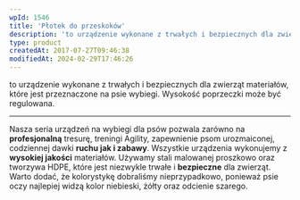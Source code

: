 ```yaml
---
wpId: 1546
title: 'Płotek do przeskoków'
description: 'to urządzenie wykonane z trwałych i bezpiecznych dla zwierząt materiałów, które jest przeznaczone na psie wybiegi. Wysokość poprzeczki może być regulowana. Nasza seria urządzeń na wybiegi dla psów pozwala zarówno na profesjonalną tresurę, treningi Agility, zapewnienie psom urozmaiconej, codziennej dawki ruchu jak i zabawy. Wszystkie urządzenia wykonujemy z wysokiej jakości materiałów. Używamy stali malowanej proszkowo ...'
type: product
createdAt: 2017-07-27T09:46:38
modifiedAt: 2024-02-29T17:46:26
---
```



to urządzenie wykonane z trwałych i bezpiecznych dla zwierząt materiałów, które jest przeznaczone na psie wybiegi. Wysokość poprzeczki może być regulowana.

* * *

Nasza seria urządzeń na wybiegi dla psów pozwala zarówno na **profesjonalną** tresurę, treningi Agility, zapewnienie psom urozmaiconej, codziennej dawki **ruchu jak i zabawy**. Wszystkie urządzenia wykonujemy z **wysokiej jakości** materiałów. Używamy stali malowanej proszkowo oraz tworzywa HDPE, które jest niezwykle trwałe i **bezpieczne** dla zwierząt. Warto dodać, że kolorystykę dobraliśmy nieprzypadkowo, ponieważ psie oczy najlepiej widzą kolor niebieski, żółty oraz odcienie szarego.